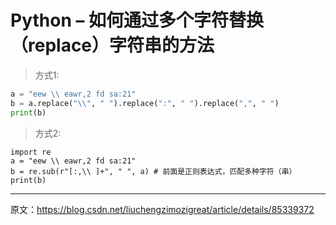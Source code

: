 # Python – 如何通过多个字符替换（replace）字符串的方法

> 方式1:

```py
a = "eew \\ eawr,2 fd sa:21"
b = a.replace("\\", " ").replace(":", " ").replace(",", " ")
print(b)
```

> 方式2:

```
import re
a = "eew \\ eawr,2 fd sa:21"
b = re.sub(r"[:,\\ ]+", " ", a) # 前面是正则表达式，匹配多种字符（串）
print(b)
```

*** 
原文：https://blog.csdn.net/liuchengzimozigreat/article/details/85339372
